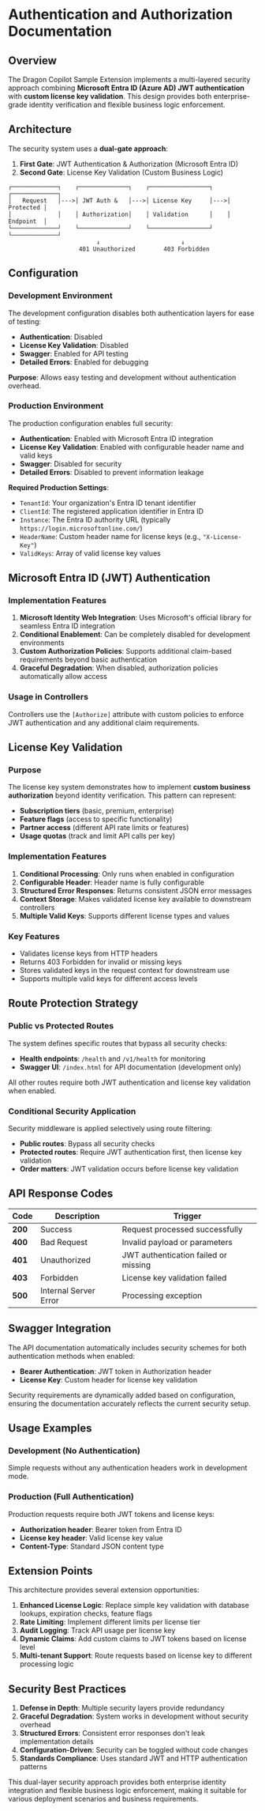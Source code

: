 # Authentication and Authorization Documentation

## Overview

The Dragon Copilot Sample Extension implements a multi-layered security approach combining **Microsoft Entra ID (Azure AD) JWT authentication** with **custom license key validation**. This design provides both enterprise-grade identity verification and flexible business logic enforcement.

## Architecture

The security system uses a **dual-gate approach**:

1. **First Gate**: JWT Authentication & Authorization (Microsoft Entra ID)
2. **Second Gate**: License Key Validation (Custom Business Logic)

```
┌─────────────┐    ┌──────────────┐    ┌─────────────────┐    ┌─────────────┐
│   Request   │--->│ JWT Auth &   │--->│ License Key     │--->│   Protected │
│             │    │ Authorization│    │ Validation      │    │   Endpoint  │
└─────────────┘    └──────────────┘    └─────────────────┘    └─────────────┘
                         ↓                       ↓
                    401 Unauthorized        403 Forbidden
```

## Configuration

### Development Environment

The development configuration disables both authentication layers for ease of testing:

- **Authentication**: Disabled
- **License Key Validation**: Disabled
- **Swagger**: Enabled for API testing
- **Detailed Errors**: Enabled for debugging

**Purpose**: Allows easy testing and development without authentication overhead.

### Production Environment

The production configuration enables full security:

- **Authentication**: Enabled with Microsoft Entra ID integration
- **License Key Validation**: Enabled with configurable header name and valid keys
- **Swagger**: Disabled for security
- **Detailed Errors**: Disabled to prevent information leakage

**Required Production Settings**:
- `TenantId`: Your organization's Entra ID tenant identifier
- `ClientId`: The registered application identifier in Entra ID
- `Instance`: The Entra ID authority URL (typically `https://login.microsoftonline.com/`)
- `HeaderName`: Custom header name for license keys (e.g., `"X-License-Key"`)
- `ValidKeys`: Array of valid license key values

## Microsoft Entra ID (JWT) Authentication

### Implementation Features

1. **Microsoft Identity Web Integration**: Uses Microsoft's official library for seamless Entra ID integration
2. **Conditional Enablement**: Can be completely disabled for development environments
3. **Custom Authorization Policies**: Supports additional claim-based requirements beyond basic authentication
4. **Graceful Degradation**: When disabled, authorization policies automatically allow access

### Usage in Controllers

Controllers use the `[Authorize]` attribute with custom policies to enforce JWT authentication and any additional claim requirements.

## License Key Validation

### Purpose

The license key system demonstrates how to implement **custom business authorization** beyond identity verification. This pattern can represent:

- **Subscription tiers** (basic, premium, enterprise)
- **Feature flags** (access to specific functionality)
- **Partner access** (different API rate limits or features)
- **Usage quotas** (track and limit API calls per key)

### Implementation Features

1. **Conditional Processing**: Only runs when enabled in configuration
2. **Configurable Header**: Header name is fully configurable
3. **Structured Error Responses**: Returns consistent JSON error messages
4. **Context Storage**: Makes validated license key available to downstream controllers
5. **Multiple Valid Keys**: Supports different license types and values

### Key Features

- Validates license keys from HTTP headers
- Returns 403 Forbidden for invalid or missing keys
- Stores validated keys in the request context for downstream use
- Supports multiple valid keys for different access levels

## Route Protection Strategy

### Public vs Protected Routes

The system defines specific routes that bypass all security checks:

- **Health endpoints**: `/health` and `/v1/health` for monitoring
- **Swagger UI**: `/index.html` for API documentation (development only)

All other routes require both JWT authentication and license key validation when enabled.

### Conditional Security Application

Security middleware is applied selectively using route filtering:

- **Public routes**: Bypass all security checks
- **Protected routes**: Require JWT authentication first, then license key validation
- **Order matters**: JWT validation occurs before license key validation

## API Response Codes

| Code | Description | Trigger |
|------|-------------|---------|
| **200** | Success | Request processed successfully |
| **400** | Bad Request | Invalid payload or parameters |
| **401** | Unauthorized | JWT authentication failed or missing |
| **403** | Forbidden | License key validation failed |
| **500** | Internal Server Error | Processing exception |

## Swagger Integration

The API documentation automatically includes security schemes for both authentication methods when enabled:

- **Bearer Authentication**: JWT token in Authorization header
- **License Key**: Custom header for license key validation

Security requirements are dynamically added based on configuration, ensuring the documentation accurately reflects the current security setup.

## Usage Examples

### Development (No Authentication)

Simple requests without any authentication headers work in development mode.

### Production (Full Authentication)

Production requests require both JWT tokens and license keys:

- **Authorization header**: Bearer token from Entra ID
- **License key header**: Valid license key value
- **Content-Type**: Standard JSON content type

## Extension Points

This architecture provides several extension opportunities:

1. **Enhanced License Logic**: Replace simple key validation with database lookups, expiration checks, feature flags
2. **Rate Limiting**: Implement different limits per license tier
3. **Audit Logging**: Track API usage per license key
4. **Dynamic Claims**: Add custom claims to JWT tokens based on license level
5. **Multi-tenant Support**: Route requests based on license key to different processing logic

## Security Best Practices

1. **Defense in Depth**: Multiple security layers provide redundancy
2. **Graceful Degradation**: System works in development without security overhead
3. **Structured Errors**: Consistent error responses don't leak implementation details
4. **Configuration-Driven**: Security can be toggled without code changes
5. **Standards Compliance**: Uses standard JWT and HTTP authentication patterns

This dual-layer security approach provides both enterprise identity integration and flexible business logic enforcement, making it suitable for various deployment scenarios and business requirements.
